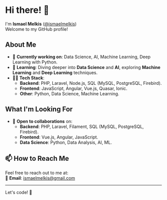 # Hi there! 👋

I'm **Ismael Melkis** ([@ismaelmelkis](https://github.com/ismaelmelkis))  
Welcome to my GitHub profile!

## About Me
- 🔭 **Currently working on**: Data Science, AI, Machine Learning, Deep Learning with Python.
- 🌱 **Learning**: Diving deeper into **Data Science** and **AI**, exploring **Machine Learning** and **Deep Learning** techniques.
- 👨‍💻 **Tech Stack**: 
  - **Backend**: PHP, Laravel, Node.js, SQL (MySQL, PostgreSQL, Firebird).
  - **Frontend**: JavaScript, Angular, Vue.js, Quasar, Ionic.
  - **Other**: Python, Data Science, Machine Learning.
  
## What I'm Looking For
- 🤝 **Open to collaborations** on:
  - **Backend**: PHP, Laravel, Filament, SQL (MySQL, PostgreSQL, Firebird).
  - **Frontend**: Vue.js, Angular, JavaScript.
  - **Data Science**: Python, Data Analysis, AI, ML.
  
## 📫 How to Reach Me
Feel free to reach out to me at:  
📧 **Email**: [ismaelmelkis@gmail.com](mailto:ismaelmelkis@gmail.com)

---

Let's code! 🚀
